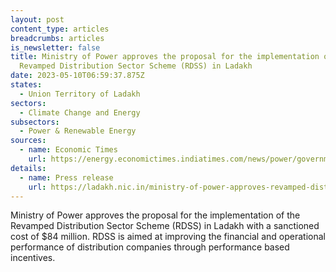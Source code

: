 ```yaml
---
layout: post
content_type: articles
breadcrumbs: articles
is_newsletter: false
title: Ministry of Power approves the proposal for the implementation of the
  Revamped Distribution Sector Scheme (RDSS) in Ladakh
date: 2023-05-10T06:59:37.875Z
states:
  - Union Territory of Ladakh
sectors:
  - Climate Change and Energy
subsectors:
  - Power & Renewable Energy
sources:
  - name: Economic Times
    url: https://energy.economictimes.indiatimes.com/news/power/government-approves-rs-687-cr-for-upgradation-of-power-distribution-infrastructure-in-ladakh/99958401
details:
  - name: Press release
    url: https://ladakh.nic.in/ministry-of-power-approves-revamped-distribution-sector-scheme-rdss-for-ladakh-with-a-sanctioned-cost-of-rs-687-05-crores/
---
```

Ministry of Power approves the proposal for the implementation of the Revamped Distribution Sector Scheme (RDSS) in Ladakh with a sanctioned cost of $84 million. RDSS is aimed at improving the financial and operational performance of distribution companies through performance based incentives.
